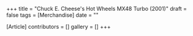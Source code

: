 +++
title = "Chuck E. Cheese's Hot Wheels MX48 Turbo (2001)"
draft = false
tags = [Merchandise]
date = ""

[Article]
contributors = []
gallery = []
+++